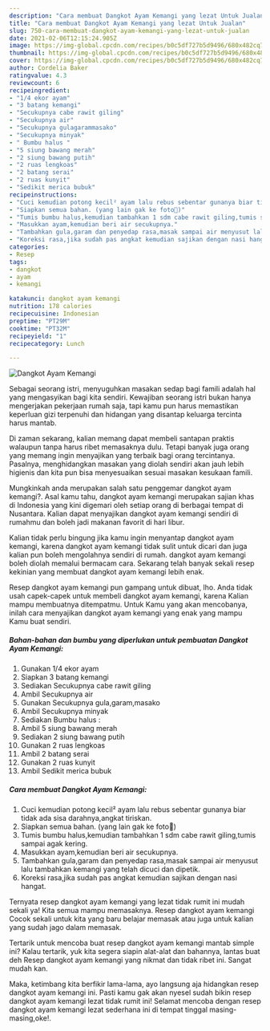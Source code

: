 ```yaml
---
description: "Cara membuat Dangkot Ayam Kemangi yang lezat Untuk Jualan"
title: "Cara membuat Dangkot Ayam Kemangi yang lezat Untuk Jualan"
slug: 750-cara-membuat-dangkot-ayam-kemangi-yang-lezat-untuk-jualan
date: 2021-02-06T12:15:24.905Z
image: https://img-global.cpcdn.com/recipes/b0c5df727b5d9496/680x482cq70/dangkot-ayam-kemangi-foto-resep-utama.jpg
thumbnail: https://img-global.cpcdn.com/recipes/b0c5df727b5d9496/680x482cq70/dangkot-ayam-kemangi-foto-resep-utama.jpg
cover: https://img-global.cpcdn.com/recipes/b0c5df727b5d9496/680x482cq70/dangkot-ayam-kemangi-foto-resep-utama.jpg
author: Cordelia Baker
ratingvalue: 4.3
reviewcount: 6
recipeingredient:
- "1/4 ekor ayam"
- "3 batang kemangi"
- "Secukupnya cabe rawit giling"
- "Secukupnya air"
- "Secukupnya gulagarammasako"
- "Secukupnya minyak"
- " Bumbu halus "
- "5 siung bawang merah"
- "2 siung bawang putih"
- "2 ruas lengkoas"
- "2 batang serai"
- "2 ruas kunyit"
- "Sedikit merica bubuk"
recipeinstructions:
- "Cuci kemudian potong kecil² ayam lalu rebus sebentar gunanya biar tidak ada sisa darahnya,angkat tiriskan."
- "Siapkan semua bahan. (yang lain gak ke foto🤭)"
- "Tumis bumbu halus,kemudian tambahkan 1 sdm cabe rawit giling,tumis sampai agak kering."
- "Masukkan ayam,kemudian beri air secukupnya."
- "Tambahkan gula,garam dan penyedap rasa,masak sampai air menyusut lalu tambahkan kemangi yang telah dicuci dan dipetik."
- "Koreksi rasa,jika sudah pas angkat kemudian sajikan dengan nasi hangat."
categories:
- Resep
tags:
- dangkot
- ayam
- kemangi

katakunci: dangkot ayam kemangi 
nutrition: 178 calories
recipecuisine: Indonesian
preptime: "PT29M"
cooktime: "PT32M"
recipeyield: "1"
recipecategory: Lunch

---
```



![Dangkot Ayam Kemangi](https://img-global.cpcdn.com/recipes/b0c5df727b5d9496/680x482cq70/dangkot-ayam-kemangi-foto-resep-utama.jpg)

Sebagai seorang istri, menyuguhkan masakan sedap bagi famili adalah hal yang mengasyikan bagi kita sendiri. Kewajiban seorang istri bukan hanya mengerjakan pekerjaan rumah saja, tapi kamu pun harus memastikan keperluan gizi terpenuhi dan hidangan yang disantap keluarga tercinta harus mantab.

Di zaman  sekarang, kalian memang dapat membeli santapan praktis walaupun tanpa harus ribet memasaknya dulu. Tetapi banyak juga orang yang memang ingin menyajikan yang terbaik bagi orang tercintanya. Pasalnya, menghidangkan masakan yang diolah sendiri akan jauh lebih higienis dan kita pun bisa menyesuaikan sesuai masakan kesukaan famili. 



Mungkinkah anda merupakan salah satu penggemar dangkot ayam kemangi?. Asal kamu tahu, dangkot ayam kemangi merupakan sajian khas di Indonesia yang kini digemari oleh setiap orang di berbagai tempat di Nusantara. Kalian dapat menyajikan dangkot ayam kemangi sendiri di rumahmu dan boleh jadi makanan favorit di hari libur.

Kalian tidak perlu bingung jika kamu ingin menyantap dangkot ayam kemangi, karena dangkot ayam kemangi tidak sulit untuk dicari dan juga kalian pun boleh mengolahnya sendiri di rumah. dangkot ayam kemangi boleh diolah memalui bermacam cara. Sekarang telah banyak sekali resep kekinian yang membuat dangkot ayam kemangi lebih enak.

Resep dangkot ayam kemangi pun gampang untuk dibuat, lho. Anda tidak usah capek-capek untuk membeli dangkot ayam kemangi, karena Kalian mampu membuatnya ditempatmu. Untuk Kamu yang akan mencobanya, inilah cara menyajikan dangkot ayam kemangi yang enak yang mampu Kamu buat sendiri.

<!--inarticleads1-->

##### Bahan-bahan dan bumbu yang diperlukan untuk pembuatan Dangkot Ayam Kemangi:

1. Gunakan 1/4 ekor ayam
1. Siapkan 3 batang kemangi
1. Sediakan Secukupnya cabe rawit giling
1. Ambil Secukupnya air
1. Gunakan Secukupnya gula,garam,masako
1. Ambil Secukupnya minyak
1. Sediakan  Bumbu halus :
1. Ambil 5 siung bawang merah
1. Sediakan 2 siung bawang putih
1. Gunakan 2 ruas lengkoas
1. Ambil 2 batang serai
1. Gunakan 2 ruas kunyit
1. Ambil Sedikit merica bubuk




<!--inarticleads2-->

##### Cara membuat Dangkot Ayam Kemangi:

1. Cuci kemudian potong kecil² ayam lalu rebus sebentar gunanya biar tidak ada sisa darahnya,angkat tiriskan.
1. Siapkan semua bahan. (yang lain gak ke foto🤭)
1. Tumis bumbu halus,kemudian tambahkan 1 sdm cabe rawit giling,tumis sampai agak kering.
1. Masukkan ayam,kemudian beri air secukupnya.
1. Tambahkan gula,garam dan penyedap rasa,masak sampai air menyusut lalu tambahkan kemangi yang telah dicuci dan dipetik.
1. Koreksi rasa,jika sudah pas angkat kemudian sajikan dengan nasi hangat.




Ternyata resep dangkot ayam kemangi yang lezat tidak rumit ini mudah sekali ya! Kita semua mampu memasaknya. Resep dangkot ayam kemangi Cocok sekali untuk kita yang baru belajar memasak atau juga untuk kalian yang sudah jago dalam memasak.

Tertarik untuk mencoba buat resep dangkot ayam kemangi mantab simple ini? Kalau tertarik, yuk kita segera siapin alat-alat dan bahannya, lantas buat deh Resep dangkot ayam kemangi yang nikmat dan tidak ribet ini. Sangat mudah kan. 

Maka, ketimbang kita berfikir lama-lama, ayo langsung aja hidangkan resep dangkot ayam kemangi ini. Pasti kamu gak akan nyesel sudah bikin resep dangkot ayam kemangi lezat tidak rumit ini! Selamat mencoba dengan resep dangkot ayam kemangi lezat sederhana ini di tempat tinggal masing-masing,oke!.

